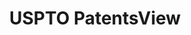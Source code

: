 ---
bigquery: https://console.cloud.google.com/bigquery?p=patents-public-data&d=patentsview&page=dataset
citation: Attribution should be given to PatentsView for use, distribution, or derivative
  works.
code: https://github.com/CSSIP-AIR/PatentsView-Code-Snippets/
contributors: USPTO
cost: None
description: 'PatentsView includes US patent data including raw data (summaries, applications,
  pregrant applications), disambugations of inventors and assignees, and inventor
  gender estimates.  Also foreign priority data, # of figures and sheets, and government
  interest statements.'
documentation: https://patentsview.org/query/builder-faqs
last_edit: Mon, 04 Apr 2022 19:02:57 GMT
location: https://patentsview.org/
maintained_by: USPTO
record_creation_timestamp: 12/2/2020 17:20:46
schema_fields: '[''latin_name'', ''date'', ''num'', ''subsection_id'', ''_102_date'',
  ''disamb_inventor_id_20190312'', ''category'', ''subclass_id'', ''f371_date'', ''disamb_inventor_id_20181127'',
  ''num_claims'', ''publication_number'', ''disamb_inventor_id_20190820'', ''reldocno'',
  ''sequence'', ''category_id'', ''lawyer_id'', ''location_id'', ''applicant_type'',
  ''id'', ''disamb_assignee_id_20200630'', ''disamb_assignee_id_20190312'', ''title'',
  ''role'', ''latlong'', ''symbol_position'', ''attribution_status'', ''doctype'',
  ''field_title'', ''text'', ''dependent'', ''ipc_version_indicator'', ''uuid'', ''disamb_inventor_id_20200331'',
  ''designation'', ''number'', ''organization'', ''section'', ''exemplary'', ''assignee_id'',
  ''term_grant'', ''disamb_inventor_id_20171226'', ''disamb_inventor_id_20201229'',
  ''rawassignee_id'', ''term_extension'', ''disamb_inventor_id_20171003'', ''classification_data_source'',
  ''num_figures'', ''subclass'', ''organization_id'', ''series_code'', ''gi_statement'',
  ''group_id'', ''patent_id'', ''doc_type'', ''withdrawn'', ''rule_47'', ''lapse_of_patent'',
  ''citation_id'', ''disamb_assignee_id_20200929'', ''longitude'', ''disamb_inventor_id_20200630'',
  ''sector_title'', ''filename'', ''length'', ''ipc_class'', ''disamb_assignee_id_20190820'',
  ''deceased'', ''disamb_inventor_id_20200929'', ''classification_level'', ''name_first'',
  ''county_fips'', ''country'', ''num_sheets'', ''disclaimer_date'', ''subgroup'',
  ''disamb_inventor_id_20170307'', ''kind'', ''main_group'', ''disamb_assignee_id_20191231'',
  ''variety'', ''city'', ''disamb_inventor_id_20191231'', ''name'', ''disamb_assignee_id_20181127'',
  ''level_three'', ''type'', ''field_id'', ''application_id'', ''disamb_inventor_id_20180528'',
  ''group'', ''mainclass_id'', ''level_two'', ''inventor_id'', ''county'', ''lname'',
  ''contract_award_number'', ''rawinventor_id'', ''rawlocation_id'', ''subgroup_id'',
  ''rel_id'', ''subcategory_id'', ''male_flag'', ''state_fips'', ''abstract'', ''relkind'',
  ''disamb_inventor_id_20170808'', ''state'', ''term_disclaimer'', ''level_one'',
  ''action_date'', ''classification_value'', ''classification_status'', ''disamb_assignee_id_20191008'',
  ''name_last'', ''f102_date'', ''disamb_assignee_id_20200331'', ''disamb_inventor_id_20191008'',
  ''section_id'', ''country_transformed'', ''latitude'', ''fname'', ''male'', ''_371_date'',
  ''status'']'
shortname: patentsview
tags:
- disambiguation
- United States
- gender
terms_of_use: Creative Commons Attribution 4.0 International License.
timeframe: 1963-1999
title: USPTO PatentsView
uuid: cf1780b1-e265-4e49-8d1d-83b9cfe0fd9a
---